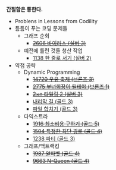 **간절함은 통한다.**
- Problens in Lessons from Codility
- 틈틈이 푸는 코딩 문제들
  - 그래프 순회
    - [~~2606 바이러스 (실버 3)~~](https://www.acmicpc.net/problem/2606)
  - 예전에 틀린 것들 청산 작업
    - [1138 한 줄로 서기 (실버 2)](https://www.acmicpc.net/problem/1138)
- 약점 공략
  - Dynamic Programming
    - [~~14720 우유 축제 (브론즈 3)~~](https://www.acmicpc.net/problem/14720)
    - [~~2775 부녀회장이 될테야 (브론즈 1)~~](https://www.acmicpc.net/problem/2775)
    - [~~2×n 타일링 2 (실버 3)~~](https://www.acmicpc.net/problem/11727)
    - [내리막 길 (골드 3)](https://www.acmicpc.net/problem/1520)
    - [파일 합치기 (골드 3)](https://www.acmicpc.net/problem/11066)
  - 다익스트라
    - [~~1916 최소비용 구하기 (골드 5)~~](https://www.acmicpc.net/problem/1916)
    - [~~1504 특정한 최단 경로 (골드 4)~~](https://www.acmicpc.net/problem/1504)
    - [1238 파티 (골드 3)](https://www.acmicpc.net/problem/1238)
  - 그래프/백트랙킹
    - [~~1987 알파벳 (골드 4)~~](https://www.acmicpc.net/problem/1987)
    - [~~9663 N-Queen (골드 4)~~](https://www.acmicpc.net/problem/9663)

